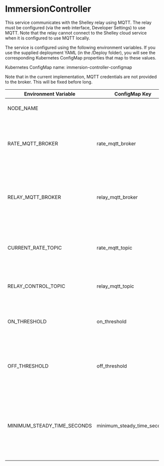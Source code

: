# ImmersionController

This service communicates with the Shelley relay using MQTT. The relay must be configured (via the web interface, Developer Settings) to use MQTT. Note that the relay cannot connect to the Shelley cloud service when it is configured to use MQTT locally.

The service is configured using the following environment variables. If you use the supplied deployment YAML (in the /Deploy folder), you will see the corresponding Kubernetes ConfigMap properties that map to these values.

Kubernetes ConfigMap name: immersion-controller-configmap

Note that in the current implementation, MQTT credentials are not provided to the broker. This will be fixed before long.

|Environment Variable|ConfigMap Key|Description|
|--------------------|-------------|-----------|
|NODE_NAME           |             |Inherited by the Kubernetes host. Not actively used.|
|RATE_MQTT_BROKER    |rate_mqtt_broker|The DNS name (or IP address) of the MQTT broker that will deliver the current rate messages (from the OctopusAgileMonitor service).|
|RELAY_MQTT_BROKER   |relay_mqtt_broker|The DNS name (or IP address) of the MQTT broker that will deliver commands to the Shelley relay. The relay must be configured to use the same broker.|
|CURRENT_RATE_TOPIC  |rate_mqtt_topic|The topic that carries the current rate messages from the OctopusAgileMonitor service. Default value is "agile/rate".|
|RELAY_CONTROL_TOPIC |relay_mqtt_topic|The topic that carries commands to the Shelley relay. Find this from the relay configuration.|
|ON_THRESHOLD        |on_threshold|A decimal number (as a string). When the current rate falls below this value, the relay is turned on. Default is 0p/kWh.|
|OFF_THRESHOLD       |off_threshold|A decimal number (as a string). When the current rate rises above this value, the relay is turned off. Default is to use the value of ON_THRESHOLD.|
|MINIMUM_STEADY_TIME_SECONDS|minimum_steady_time_seconds|A integer (as a string). This value is the minimum number of seconds that must elapse between state changes. It is intended to ensure that the relay is not toggled too quickly. Default is 300 (5 minutes)|

